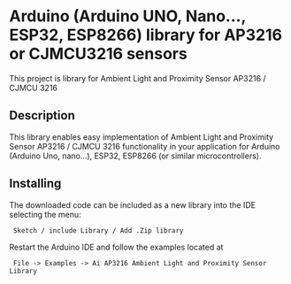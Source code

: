 # Arduino (Arduino UNO, Nano..., ESP32, ESP8266) library for AP3216 or CJMCU3216 sensors

This project is library for Ambient Light and Proximity Sensor AP3216 / CJMCU 3216

## Description

This library enables easy implementation of Ambient Light and Proximity Sensor AP3216 / CJMCU 3216 functionality in your application for Arduino (Arduino Uno, nano...), ESP32, ESP8266 (or similar microcontrollers).

## Installing

The downloaded code can be included as a new library into the IDE selecting the menu:

     Sketch / include Library / Add .Zip library

Restart the Arduino IDE and follow the examples located at

     File -> Examples -> Ai AP3216 Ambient Light and Proximity Sensor Library
